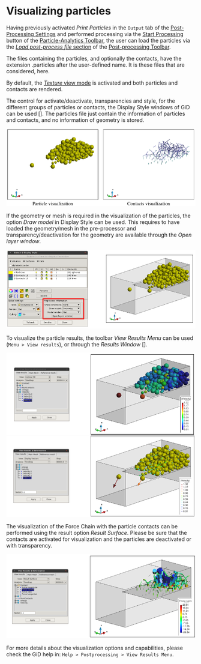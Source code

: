 # Visualizing particles

Having previously activated *Print Particles* in the `Output` tab of the [Post-Processing Settings](post_processing_options_frame4.md) and performed processing via the [Start Processing](post_processing_control.md) button of the [Particle-Analytics Toolbar](post_preprocessing.md), the user can load the particles via the [*Load post-process file* section](post_load_results.md) of the [Post-processing Toolbar](post_postprocessing.md).

The files containing the particles, and optionally the contacts, have the extension .particles after the user-defined name.  It is these files that are considered, here.

By default, the [*Texture* view mode](post_view_modes.md) is activated and both particles and contacts are
rendered. 


The control for activate/deactivate, transparencies and style, for the different groups
of particles or contacts, the Display Style windows of GiD can be used [].
The particles file just contain the information of particles and contacts, and no information of geometry
is stored.

![](img/post_particle-contact_visualization.png "Sphere view modes")

If the geometry or mesh is required in the visualization of the particles, the option *Draw model* in Display Style can be used.
This requires to have loaded the geometry/mesh in the pre-processor and transparency/deactivation for the geometry are available
through the *Open layer window*.


![](img/post_particle_display_style.png "Sphere view modes")

To visualize the particle results, the toolbar *View Results Menu* can be used (`Menu > View results`), or through the *Results Window* [].

![](img/post_particle_display_velocity.png "Sphere view modes")
![](img/post_particle_display_velocity_vectors.png "Sphere view modes")

The visualization of the Force Chain with the particle contacts can be performed using the result option *Result Surface*.
Please be sure that the contacts are activated for visualization and the particles are deactivated or with transparency.

![](img/post_particle_display_force-chain.png "Sphere view modes")


For more details about the visualization options and capabilities, please check the GiD help in: `Help > Postprocessing > View Results Menu`.
